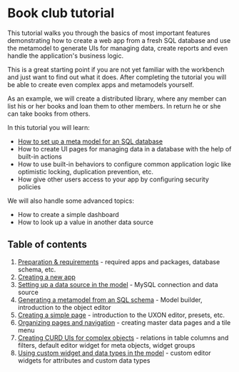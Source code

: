 # Book club tutorial

This tutorial walks you through the basics of most important features demonstrating how to create a web app from a fresh SQL database and use the metamodel to generate UIs for managing data, create reports and even handle the application's business logic.

This is a great starting point if you are not yet familiar with the workbench and just want to find out what it does. After completing the tutorial you will be able to create even complex apps and metamodels yourself.

As an example, we will create a distributed library, where any member can list his or her books and loan them to other members. In return he or she can take books from others.

In this tutorial you will learn:

- [How to set up a meta model for an SQL database](03_Connecting_to_an_sql_database.md)
- How to create UI pages for managing data in a database with the help of built-in actions
- How to use built-in behaviors to configure common application logic like optimistic locking, duplication prevention, etc.
- How give other users access to your app by configuring security policies

We will also handle some advanced topics:

- How to create a simple dashboard
- How to look up a value in another data source

## Table of contents

1. [Preparation & requirements](01_Preparation.md) - required apps and packages, database schema, etc.
2. [Creating a new app](02_Creating_a_new_app.md)
3. [Setting up a data source in the model](03_Connecting_to_an_sql_database.md) - MySQL connection and data source
4. [Generating a metamodel from an SQL schema](04_Generating_a_model_from_an_SQL_schema.md) - Model builder, introduction to the object editor
5. [Creating a simple page](05_Creating_the_apps_first_pages.md) - introduction to the UXON editor, presets, etc.
6. [Organizing pages and navigation](06_Organizing_pages.md) - creating master data pages and a tile menu
7. [Creating CURD UIs for complex objects](07_CRUD_UIs_for_complex_objects.md) - relations in table columns and filters, default editor widget for meta objects, widget groups
8. [Using custom widget and data types in the model](08_Using_custom_widgets_and_data_types_in_the_model.md) - custom editor widgets for attributes and custom data types